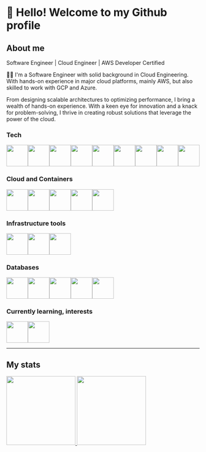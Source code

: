 # 👋 Hello! Welcome to my Github profile

## About me

Software Engineer | Cloud Engineer | AWS Developer Certified

👨‍💻 I'm a Software Engineer with solid background in Cloud Engineering. With hands-on experience in major cloud platforms, mainly AWS, but also skilled to work with GCP and Azure.

From designing scalable architectures to optimizing performance, I bring a wealth of hands-on experience. With a keen eye for innovation and a knack for problem-solving, I thrive in creating robust solutions that leverage the power of the cloud.

### Tech

<img src="https://cdn.jsdelivr.net/gh/devicons/devicon/icons/javascript/javascript-original.svg" width="56" height="56"/><img src="https://cdn.jsdelivr.net/gh/devicons/devicon/icons/java/java-original.svg" width="56" height="56"/><img src="https://cdn.jsdelivr.net/gh/devicons/devicon/icons/dotnetcore/dotnetcore-original.svg" width="56" height="56"/><img src="https://cdn.jsdelivr.net/gh/devicons/devicon/icons/android/android-original.svg" width="56" height="56"/><img src="https://cdn.jsdelivr.net/gh/devicons/devicon/icons/python/python-original.svg" width="56" height="56"/><img src="https://cdn.jsdelivr.net/gh/devicons/devicon/icons/nodejs/nodejs-original-wordmark.svg" width="56" height="56"/><img src="https://cdn.jsdelivr.net/gh/devicons/devicon/icons/git/git-original.svg" width="56" height="56"/><img src="https://cdn.jsdelivr.net/gh/devicons/devicon/icons/bitbucket/bitbucket-original-wordmark.svg" width="56" height="56"/><img src="https://cdn.jsdelivr.net/gh/devicons/devicon/icons/gitlab/gitlab-original-wordmark.svg" width="56" height="56"/>

### Cloud and Containers

<img src="https://cdn.jsdelivr.net/gh/devicons/devicon/icons/amazonwebservices/amazonwebservices-plain-wordmark.svg" width="56" height="56"/><img src="https://cdn.jsdelivr.net/gh/devicons/devicon/icons/azure/azure-original-wordmark.svg" width="56" height="56"/><img src="https://cdn.jsdelivr.net/gh/devicons/devicon/icons/googlecloud/googlecloud-original-wordmark.svg" width="56" height="56"/><img src="https://cdn.jsdelivr.net/gh/devicons/devicon/icons/docker/docker-original-wordmark.svg" width="56" height="56"/><img src="https://cdn.jsdelivr.net/gh/devicons/devicon/icons/kubernetes/kubernetes-plain-wordmark.svg" width="56" height="56"/>

### Infrastructure tools

<img src="https://cdn.jsdelivr.net/gh/devicons/devicon/icons/terraform/terraform-original-wordmark.svg" width="56" height="56"/><img src="https://cdn.jsdelivr.net/gh/devicons/devicon/icons/bash/bash-original.svg" width="56" height="56"/><img src="https://cdn.jsdelivr.net/gh/devicons/devicon/icons/ansible/ansible-original.svg" width="56" height="56"/>

### Databases

<img src="https://cdn.jsdelivr.net/gh/devicons/devicon/icons/mysql/mysql-original-wordmark.svg" width="56" height="56"/><img src="https://cdn.jsdelivr.net/gh/devicons/devicon/icons/postgresql/postgresql-original.svg" width="56" height="56"/><img src="https://cdn.jsdelivr.net/gh/devicons/devicon/icons/microsoftsqlserver/microsoftsqlserver-plain-wordmark.svg" width="56" height="56"/><img src="https://cdn.jsdelivr.net/gh/devicons/devicon/icons/mongodb/mongodb-original-wordmark.svg" width="56" height="56"/><img src="https://cdn.jsdelivr.net/gh/devicons/devicon/icons/firebase/firebase-plain-wordmark.svg" width="56" height="56"/>

### Currently learning, interests

<img src="https://cdn.jsdelivr.net/gh/devicons/devicon/icons/go/go-original.svg" width="56" height="56"/><img src="https://cdn.jsdelivr.net/gh/devicons/devicon/icons/rust/rust-plain.svg" width="56" height="56"/>

---

## My stats

<div>
<a href="https://github.com/csancor">
<img height="180em" src="https://github-readme-stats.vercel.app/api/top-langs/?username=csancor&layout=compact&langs_count=7&theme=dracula"/>
<img height="180em" src="https://github-readme-stats.vercel.app/api?username=csancor&show_icons=true&theme=dracula&include_all_commits=true&count_private=true"/>
</div>
